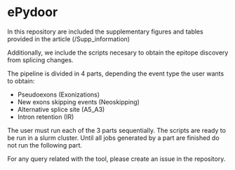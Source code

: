 # ePydoor

In this repository are included the supplementary figures and tables provided in the article (/Supp_information)

Additionally, we include the scripts necesary to obtain the epitope discovery from splicing changes.

The pipeline is divided in 4 parts, depending the event type the user wants to obtain:

   * Pseudoexons (Exonizations)
   * New exons skipping events (Neoskipping)
   * Alternative splice site (A5_A3)
   * Intron retention (IR)
   
The user must run each of the 3 parts sequentially. The scripts are ready to be run in a slurm cluster. Until all jobs generated by a part are finished do not run the following part.

For any query related with the tool, please create an issue in the repository. 
